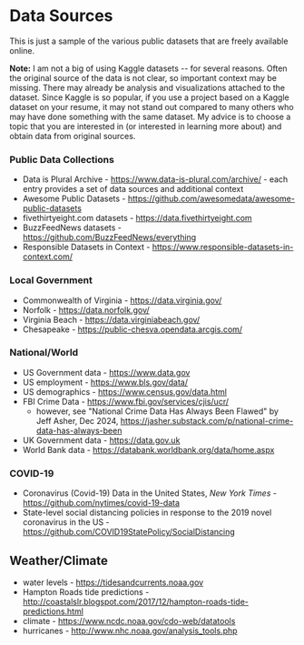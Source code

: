 # Data Sources

This is just a sample of the various public datasets that are freely available online.

**Note:** I am not a big of using Kaggle datasets -- for several reasons. Often the original source of the data is not clear, so important context may be missing. There may already be analysis and visualizations attached to the dataset. Since Kaggle is so popular, if you use a project based on a Kaggle dataset on your resume, it may not stand out compared to many others who may have done something with the same dataset. My advice is to choose a topic that you are interested in (or interested in learning more about) and obtain data from original sources.

### Public Data Collections

* Data is Plural Archive - https://www.data-is-plural.com/archive/ - each entry provides a set of data sources and additional context
* Awesome Public Datasets - https://github.com/awesomedata/awesome-public-datasets
* fivethirtyeight.com datasets - https://data.fivethirtyeight.com
* BuzzFeedNews datasets - https://github.com/BuzzFeedNews/everything
* Responsible Datasets in Context - https://www.responsible-datasets-in-context.com/

### Local Government
* Commonwealth of Virginia - https://data.virginia.gov/
* Norfolk - https://data.norfolk.gov/
* Virginia Beach - https://data.virginiabeach.gov/
* Chesapeake - https://public-chesva.opendata.arcgis.com/

### National/World

* US Government data - https://www.data.gov
* US employment - https://www.bls.gov/data/
* US demographics - https://www.census.gov/data.html
* FBI Crime Data - https://www.fbi.gov/services/cjis/ucr/
  * however, see "National Crime Data Has Always Been Flawed" by Jeff Asher, Dec 2024, https://jasher.substack.com/p/national-crime-data-has-always-been
* UK Government data - https://data.gov.uk
* World Bank data - https://databank.worldbank.org/data/home.aspx

### COVID-19

* Coronavirus (Covid-19) Data in the United States, *New York Times* - https://github.com/nytimes/covid-19-data
* State-level social distancing policies in response to the 2019 novel coronavirus in the US - https://github.com/COVID19StatePolicy/SocialDistancing

## Weather/Climate

* water levels - https://tidesandcurrents.noaa.gov
* Hampton Roads tide predictions - http://coastalslr.blogspot.com/2017/12/hampton-roads-tide-predictions.html
* climate - https://www.ncdc.noaa.gov/cdo-web/datatools
* hurricanes - http://www.nhc.noaa.gov/analysis_tools.php
